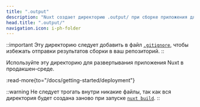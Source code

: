 ```yaml
---
title: ".output"
description: "Nuxt создает директорию .output/ при сборке приложения для продакшена."
head.title: ".output/"
navigation.icon: i-ph-folder
---
```


::important
Эту директорию следует добавить в файл [`.gitignore`](/docs/guide/directory-structure/gitignore), чтобы избежать отправки результатов сборки в ваш репозиторий.
::

Используйте эту директорию для развертывания приложения Nuxt в продакшен-среде.

:read-more{to="/docs/getting-started/deployment"}

::warning
Не следует трогать внутри никакие файлы, так как вся директория будет создана заново при запуске [`nuxt build`](/docs/api/commands/build).
::
